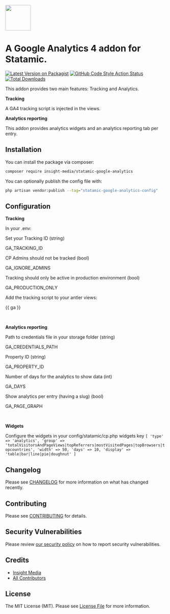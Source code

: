 <br>
<img src="https://www.insight-media.be/images/logo.svg" height="80">

# A Google Analytics 4 addon for Statamic.

[![Latest Version on Packagist](https://img.shields.io/badge/packagist-v1.0.0-blue)](https://packagist.org/p2/insight-media/statamic-google-analytics)
[![GitHub Code Style Action Status](https://img.shields.io/github/workflow/status/insight-media/statamic-google-analytics/Check%20&%20fix%20styling?label=code%20style)](https://github.com/insight-media/statamic-google-analytics/actions?query=workflow%3A"Check+%26+fix+styling"+branch%3Amain)
[![Total Downloads](https://img.shields.io/packagist/dt/insight-media/statamic-google-analytics.svg?style=flat-square)](https://packagist.org/packages/insight-media/statamic-google-analytics)

This addon provides two main features: Tracking and Analytics.

**Tracking**

A GA4 tracking script is injected in the views.

**Analytics reporting**

This addon provides analytics widgets and an analytics reporting tab per entry.

## Installation

You can install the package via composer:

```bash
composer require insight-media/statamic-google-analytics
```

You can optionally publish the config file with:

```bash
php artisan vendor:publish --tag="statamic-google-analytics-config"
```

## Configuration

**Tracking**

In your .env:

Set your Tracking ID (string)

GA_TRACKING_ID

CP Admins should not be tracked (bool)

GA_IGNORE_ADMINS

Tracking should only be active in production environment (bool)

GA_PRODUCTION_ONLY

Add the tracking script to your antler views:

{{ ga }}

<br>

**Analytics reporting**

Path to credentials file in your storage folder (string)

GA_CREDENTIALS_PATH

Property ID (string)

GA_PROPERTY_ID

Number of days for the analytics to show data (int)

GA_DAYS

Show analytics per entry (having a slug) (bool)

GA_PAGE_GRAPH

<br>

**Widgets**

Configure the widgets in your config/statamic/cp.php widgets key
`[
'type' => 'analytics',
'group' => 'totalVisitorsAndPageViews|topReferrers|mostVisitedPages|topBrowsers|topcountries',
'width' => 50,
'days' => 10,
'display' => 'table|bar|line|pie|doughnut'
]`

## Changelog

Please see [CHANGELOG](CHANGELOG.md) for more information on what has changed recently.

## Contributing

Please see [CONTRIBUTING](.github/CONTRIBUTING.md) for details.

## Security Vulnerabilities

Please review [our security policy](../../security/policy) on how to report security vulnerabilities.

## Credits

- [Insight Media](https://github.com/insight-media)
- [All Contributors](../../contributors)

## License

The MIT License (MIT). Please see [License File](LICENSE.md) for more information.
